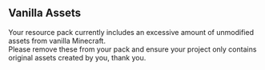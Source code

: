 ## Vanilla Assets 
Your resource pack currently includes an excessive amount of unmodified assets from vanilla Minecraft.  
Please remove these from your pack and ensure your project only contains original assets created by you, thank you.  
